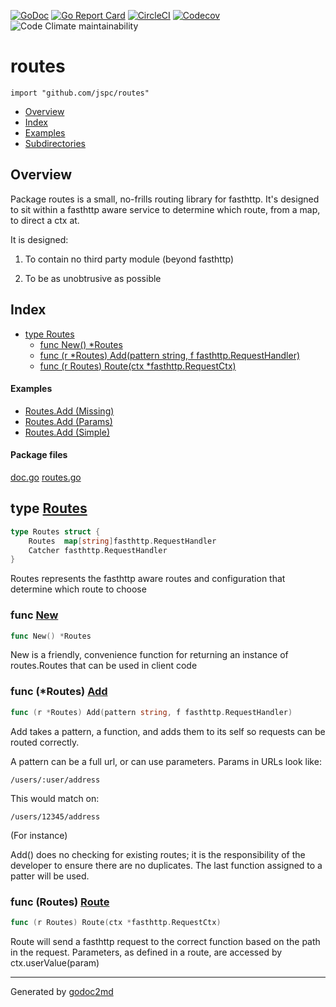 [![GoDoc](https://godoc.org/github.com/jspc/routes?status.svg)](https://godoc.org/github.com/jspc/routes)
[![Go Report Card](https://goreportcard.com/badge/github.com/jspc/routes)](https://goreportcard.com/report/github.com/jspc/routes)
[![CircleCI](https://circleci.com/gh/jspc/routes/tree/master.svg?style=svg)](https://circleci.com/gh/jspc/routes/tree/master)
[![Codecov](https://codecov.io/gh/jspc/routes/branch/master/graphs/badge.svg?branch=master)](https://codecov.io/gh/jspc/routes/branch/master)
![Code Climate maintainability](https://img.shields.io/codeclimate/maintainability/jspc/routes.svg)


# routes
`import "github.com/jspc/routes"`

* [Overview](#pkg-overview)
* [Index](#pkg-index)
* [Examples](#pkg-examples)
* [Subdirectories](#pkg-subdirectories)

## <a name="pkg-overview">Overview</a>
Package routes is a small, no-frills routing library for fasthttp. It's designed to sit within a fasthttp
aware service to determine which route, from a map, to direct a ctx at.

It is designed:

1. To contain no third party module (beyond fasthttp)

2. To be as unobtrusive as possible




## <a name="pkg-index">Index</a>
* [type Routes](#Routes)
  * [func New() *Routes](#New)
  * [func (r *Routes) Add(pattern string, f fasthttp.RequestHandler)](#Routes.Add)
  * [func (r Routes) Route(ctx *fasthttp.RequestCtx)](#Routes.Route)

#### <a name="pkg-examples">Examples</a>
* [Routes.Add (Missing)](#example_Routes_Add_missing)
* [Routes.Add (Params)](#example_Routes_Add_params)
* [Routes.Add (Simple)](#example_Routes_Add_simple)

#### <a name="pkg-files">Package files</a>
[doc.go](/src/github.com/jspc/routes/doc.go) [routes.go](/src/github.com/jspc/routes/routes.go) 






## <a name="Routes">type</a> [Routes](/src/target/routes.go?s=183:282#L2)
``` go
type Routes struct {
    Routes  map[string]fasthttp.RequestHandler
    Catcher fasthttp.RequestHandler
}
```
Routes represents the fasthttp aware routes
and configuration that determine which route to choose







### <a name="New">func</a> [New](/src/target/routes.go?s=405:423#L9)
``` go
func New() *Routes
```
New is a friendly, convenience function for returning
an instance of routes.Routes that can be used in client code





### <a name="Routes.Add">func</a> (\*Routes) [Add](/src/target/routes.go?s=1085:1148#L31)
``` go
func (r *Routes) Add(pattern string, f fasthttp.RequestHandler)
```
Add takes a pattern, a function, and adds them to its self
so requests can be routed correctly.

A pattern can be a full url, or can use parameters.
Params in URLs look like:


	/users/:user/address

This would match on:


	/users/12345/address

(For instance)

Add() does no checking for existing routes; it is the responsibility
of the developer to ensure there are no duplicates. The last function
assigned to a patter will be used.




### <a name="Routes.Route">func</a> (Routes) [Route](/src/target/routes.go?s=1367:1414#L38)
``` go
func (r Routes) Route(ctx *fasthttp.RequestCtx)
```
Route will send a fasthttp request to the correct function based
on the path in the request.
Parameters, as defined in a route, are accessed by ctx.userValue(param)








- - -
Generated by [godoc2md](http://godoc.org/github.com/davecheney/godoc2md)
